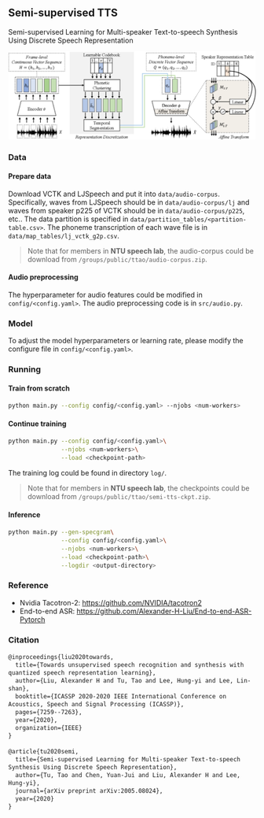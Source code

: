 ## Semi-supervised TTS
Semi-supervised Learning for Multi-speaker Text-to-speech Synthesis Using Discrete Speech Representation
<p align="center">
  <img src="illustration.png">
</p>

### Data
#### Prepare data
Download VCTK and LJSpeech and put it into `data/audio-corpus`. Specifically, waves from LJSpeech should be in `data/audio-corpus/lj` and waves from speaker p225 of VCTK should be in `data/audio-corpus/p225`, etc..
The data partition is specified in `data/partition_tables/<partition-table.csv>`.
The phoneme transcription of each wave file is in `data/map_tables/lj_vctk_g2p.csv`.
>Note that for members in **NTU speech lab**, the audio-corpus could be download from `/groups/public/ttao/audio-corpus.zip`.

#### Audio preprocessing
The hyperparameter for audio features could be modified in `config/<config.yaml>`.
The audio preprocessing code is in `src/audio.py`.

### Model
To adjust the model hyperparameters or learning rate, please modify the configure file in `config/<config.yaml>`.

### Running
#### Train from scratch
```sh
python main.py --config config/<config.yaml> --njobs <num-workers>
```
#### Continue training
```sh
python main.py --config config/<config.yaml>\
               --njobs <num-workers>\
               --load <checkpoint-path>
```
The training log could be found in directory `log/`.
>Note that for members in **NTU speech lab**, the checkpoints could be download from `/groups/public/ttao/semi-tts-ckpt.zip`.

#### Inference
```sh
python main.py --gen-specgram\
               --config config/<config.yaml>\
               --njobs <num-workers>\
               --load <checkpoint-path>\
               --logdir <output-directory>
```

### Reference
* Nvidia Tacotron-2: https://github.com/NVIDIA/tacotron2
* End-to-end ASR: https://github.com/Alexander-H-Liu/End-to-end-ASR-Pytorch

### Citation
```
@inproceedings{liu2020towards,
  title={Towards unsupervised speech recognition and synthesis with quantized speech representation learning},
  author={Liu, Alexander H and Tu, Tao and Lee, Hung-yi and Lee, Lin-shan},
  booktitle={ICASSP 2020-2020 IEEE International Conference on Acoustics, Speech and Signal Processing (ICASSP)},
  pages={7259--7263},
  year={2020},
  organization={IEEE}
}

@article{tu2020semi,
  title={Semi-supervised Learning for Multi-speaker Text-to-speech Synthesis Using Discrete Speech Representation},
  author={Tu, Tao and Chen, Yuan-Jui and Liu, Alexander H and Lee, Hung-yi},
  journal={arXiv preprint arXiv:2005.08024},
  year={2020}
}
```
